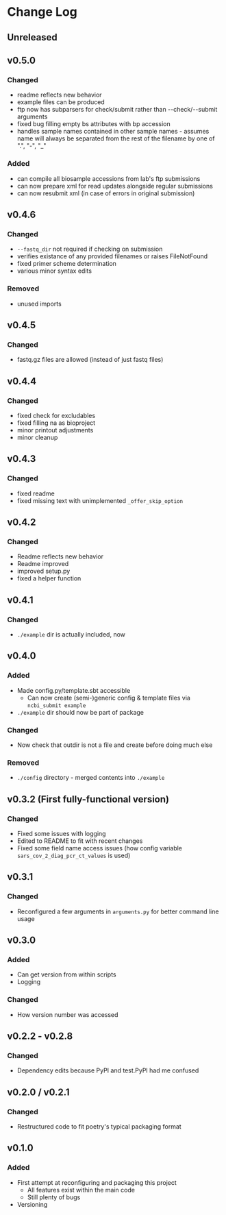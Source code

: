 # Change Log

## Unreleased
## v0.5.0
### Changed
* readme reflects new behavior
* example files can be produced
* ftp now has subparsers for check/submit rather than --check/--submit arguments
* fixed bug filling empty bs attributes with bp accession
* handles sample names contained in other sample names - assumes name will always be separated from the rest of the filename by one of ".", "-", "_"
### Added
* can compile all biosample accessions from lab's ftp submissions
* can now prepare xml for read updates alongside regular submissions
* can now resubmit xml (in case of errors in original submission)

## v0.4.6
### Changed
* `--fastq_dir` not required if checking on submission
* verifies existance of any provided filenames or raises FileNotFound
* fixed primer scheme determination
* various minor syntax edits
### Removed
* unused imports

## v0.4.5
### Changed
* fastq.gz files are allowed (instead of just fastq files)

## v0.4.4
### Changed
* fixed check for excludables
* fixed filling na as bioproject
* minor printout adjustments
* minor cleanup

## v0.4.3
### Changed
* fixed readme
* fixed missing text with unimplemented `_offer_skip_option`

## v0.4.2
### Changed
* Readme reflects new behavior
* Readme improved
* improved setup.py
* fixed a helper function

## v0.4.1
### Changed
* `./example` dir is actually included, now

## v0.4.0
### Added
* Made config.py/template.sbt accessible
  * Can now create (semi-)generic config & template files via `ncbi_submit example`
* `./example` dir should now be part of package
### Changed
* Now check that outdir is not a file and create before doing much else
### Removed
* `./config` directory - merged contents into `./example`

## v0.3.2 (First fully-functional version)
### Changed
* Fixed some issues with logging
* Edited to README to fit with recent changes
* Fixed some field name access issues (how config variable `sars_cov_2_diag_pcr_ct_values` is used)

## v0.3.1
### Changed
* Reconfigured a few arguments in `arguments.py` for better command line usage

## v0.3.0
### Added
* Can get version from within scripts
* Logging
### Changed
* How version number was accessed

## v0.2.2 - v0.2.8
### Changed
* Dependency edits because PyPI and test.PyPI had me confused

## v0.2.0 / v0.2.1
### Changed
* Restructured code to fit poetry's typical packaging format

## v0.1.0
### Added
* First attempt at reconfiguring and packaging this project
  * All features exist within the main code
  * Still plenty of bugs
* Versioning
